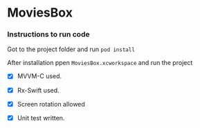 # MoviesBox

### Instructions to run code

Got to the project folder and run `pod install`

After installation ppen `MoviesBox.xcworkspace` and run the project

- [x] MVVM-C used.
- [x] Rx-Swift used.
- [x] Screen rotation allowed
- [x] Unit test written.

